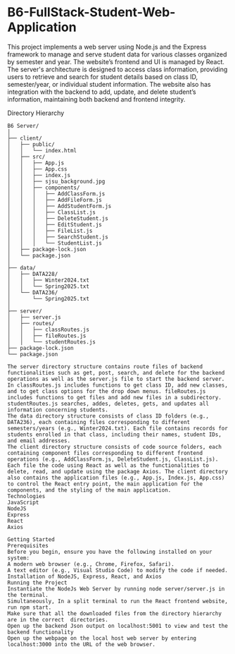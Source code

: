 # B6-FullStack-Student-Web-Application
This project implements a web server using Node.js and the Express framework to manage and serve student data for various classes organized by semester and year. The website’s frontend and UI is managed by React. The server's architecture is designed to access class information, providing users to retrieve and search for student details based on class ID, semester/year, or individual student information. The website also has integration with the backend to add, update, and delete student’s information, maintaining both backend and frontend integrity.


Directory Hierarchy
```plaintext
B6 Server/
│
├── client/
│   ├── public/
│   │   └── index.html
│   ├── src/
│   │   ├── App.js
│   │   ├── App.css
│   │   ├── index.js
│   │   ├── sjsu_background.jpg
│   │   ├── components/
│   │   │   ├── AddClassForm.js
│   │   │   ├── AddFileForm.js
│   │   │   ├── AddStudentForm.js
│   │   │   ├── ClassList.js
│   │   │   ├── DeleteStudent.js
│   │   │   ├── EditStudent.js
│   │   │   ├── FileList.js
│   │   │   ├── SearchStudent.js
│   │   │   └── StudentList.js
│   ├── package-lock.json
│   └── package.json
│
├── data/
│   ├── DATA228/
│   │   ├── Winter2024.txt
│   │   └── Spring2025.txt
│   └── DATA236/
│       └── Spring2025.txt
│
├── server/
│   ├── server.js
│   ├── routes/
│   │   ├── classRoutes.js
│   │   ├── fileRoutes.js
│   │   └── studentRoutes.js
├── package-lock.json
└── package.json

The server directory structure contains route files of backend functionalities such as get, post, search, and delete for the backend operations as well as the server.js file to start the backend server. In classRoutes.js includes functions to get class ID, add new classes, and to get class options for the drop down menus. fileRoutes.js includes functions to get files and add new files in a subdirectory. studentRoutes.js searches, addes, deletes, gets, and updates all information concerning students.
The data directory structure consists of class ID folders (e.g., DATA236), each containing files corresponding to different semesters/years (e.g., Winter2024.txt). Each file contains records for students enrolled in that class, including their names, student IDs, and email addresses. 
The client directory structure consists of code source folders, each containing component files corresponding to different frontend operations (e.g., AddClassForm.js, DeleteStudent.js, ClassList.js). Each file the code using React as well as the functionalities to delete, read, and update using the package Axios. The client directory also contains the application files (e.g., App.js, Index.js, App.css) to control the React entry point, the main application for the components, and the styling of the main application.
Technologies
JavaScript
NodeJS
Express
React
Axios

Getting Started
Prerequisites
Before you begin, ensure you have the following installed on your system:
A modern web browser (e.g., Chrome, Firefox, Safari).
A text editor (e.g., Visual Studio Code) to modify the code if needed.
Installation of NodeJS, Express, React, and Axios
Running the Project
Instantiate the NodeJs Web Server by running node server/server.js in the terminal.
Simultaneously, In a split terminal to run the React frontend website, run npm start.
Make sure that all the downloaded files from the directory hierarchy are in the correct  directories.
Open up the backend Json output on localhost:5001 to view and test the backend functionality
Open up the webpage on the local host web server by entering localhost:3000 into the URL of the web browser. 
